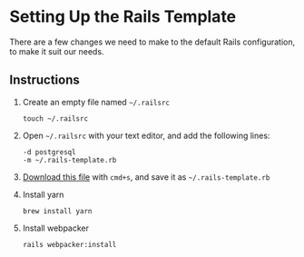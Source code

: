 # Setting Up the Rails Template

There are a few changes we need to make to the default Rails configuration, to make it suit our needs.

## Instructions

1. Create an empty file named `~/.railsrc`
    ```
    touch ~/.railsrc
    ```

1. Open `~/.railsrc` with your text editor, and add the following lines:
    ```
    -d postgresql
    -m ~/.rails-template.rb
    ```

1. [Download this file](https://raw.githubusercontent.com/Ada-Developers-Academy/textbook-curriculum/master/08-rails/reference/.rails-template.rb) with `cmd+s`, and save it as `~/.rails-template.rb`

1. Install yarn 
    ```
    brew install yarn
    ```

1. Install webpacker
    ```
    rails webpacker:install
    ```

